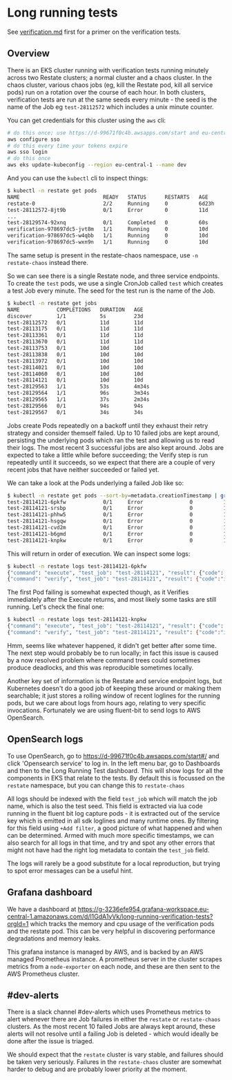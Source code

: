 # Long running tests

See [verification.md](verification.md) first for a primer on the verification tests.

## Overview

There is an EKS cluster running with verification tests running minutely across two Restate clusters; a normal cluster 
and a chaos cluster. In the chaos cluster, various chaos jobs (eg, kill the Restate pod, kill all service pods) run on a rotation
over the course of each hour. In both clusters, verification tests are run at the same seeds every minute - the seed is
the name of the Job eg `test-28112572` which includes a unix minute counter.

You can get credentials for this cluster using the `aws` cli:
```bash
# do this once; use https://d-99671f0c4b.awsapps.com/start and eu-central-1
aws configure sso
# do this every time your tokens expire
aws sso login
# do this once
aws eks update-kubeconfig --region eu-central-1 --name dev
```
And you can use the `kubectl` cli to inspect things:
```bash
$ kubectl -n restate get pods
NAME                           READY   STATUS      RESTARTS   AGE
restate-0                      2/2     Running     0          6d23h
test-28112572-8jt9b            0/1     Error       0          11d
...
test-28129574-92xnq            0/1     Completed   0          60s
verification-978697dc5-jvt8m   1/1     Running     0          10d
verification-978697dc5-w4qbb   1/1     Running     0          10d
verification-978697dc5-wxn9n   1/1     Running     0          10d
```

The same setup is present in the restate-chaos namespace, use `-n restate-chaos` instead there.

So we can see there is a single Restate node, and three service endpoints.
To create the `test` pods, we use a single CronJob called `test` which creates a test Job every minute.
The seed for the test run is the name of the Job.
```bash
$ kubectl -n restate get jobs
NAME            COMPLETIONS   DURATION   AGE
discover        1/1           5s         23d
test-28112572   0/1           11d        11d
test-28113175   0/1           11d        11d
test-28113361   0/1           11d        11d
test-28113670   0/1           11d        11d
test-28113753   0/1           10d        10d
test-28113838   0/1           10d        10d
test-28113972   0/1           10d        10d
test-28114021   0/1           10d        10d
test-28114060   0/1           10d        10d
test-28114121   0/1           10d        10d
test-28129563   1/1           53s        4m34s
test-28129564   1/1           96s        3m34s
test-28129565   1/1           37s        2m34s
test-28129566   0/1           94s        94s
test-28129567   0/1           34s        34s
```

Jobs create Pods repeatedly on a backoff until they exhaust their retry strategy and consider themself failed.
Up to 10 failed jobs are kept around, persisting the underlying pods which ran the test and allowing us to read their logs.
The most recent 3 successful jobs are also kept around. Jobs are expected to take a little while before succeeding; the Verify
step is run repeatedly until it succeeds, so we expect that there are a couple of very recent jobs that have neither succeeded or failed yet.

We can take a look at the Pods underlying a failed Job like so:
```bash
$ kubectl -n restate get pods --sort-by=metadata.creationTimestamp | grep test-28114121
test-28114121-6pkfw            0/1     Error               0          10d
test-28114121-srsbp            0/1     Error               0          10d
test-28114121-phhw5            0/1     Error               0          10d
test-28114121-hsgqw            0/1     Error               0          10d
test-28114121-cvd2m            0/1     Error               0          10d
test-28114121-b6gmd            0/1     Error               0          10d
test-28114121-knpkw            0/1     Error               0          10d
```
This will return in order of execution. We can inspect some logs:
```bash
$ kubectl -n restate logs test-28114121-6pkfw 
{"command": "execute", "test_job": "test-28114121", "result": {"code": "ok", "message": "Success"}}
{"command": "verify", "test_job": "test-28114121", "result": {"code":"internal","message":"Uncaught exception for invocation id 0188bfef334072b6a139322ac883b178: Incorrect value for target 117: expected 1, got 0"}}
```
The first Pod failing is somewhat expected though, as it Verifies immediately after the Execute returns, and most likely
some tasks are still running. Let's check the final one:
```bash
$ kubectl -n restate logs test-28114121-knpkw
{"command": "execute", "test_job": "test-28114121", "result": {"code": "ok", "message": "Success"}}
{"command": "verify", "test_job": "test-28114121", "result": {"code":"internal","message":"Uncaught exception for invocation id 0188bff6d81e71859ec7de391e2068fc: Incorrect value for target 148: expected 1, got 0"}}
```

Hmm, seems like whatever happened, it didn't get better after some time. The next step would probably be to run locally;
in fact this issue is caused by a now resolved problem where command trees could sometimes produce deadlocks, and this
was reproducible sometimes locally.

Another key set of information is the Restate and service endpoint logs, but Kubernetes doesn't do a good job of keeping
these around or making them searchable; it just stores a rolling window of recent loglines for the running pods, but we
care about logs from hours ago, relating to very specific invocations. Fortunately we are using fluent-bit to send logs
to AWS OpenSearch.

## OpenSearch logs
To use OpenSearch, go to https://d-99671f0c4b.awsapps.com/start#/ and click 'Opensearch service' to log in.
In the left menu bar, go to Dashboards and then to the Long Running Test dashboard. This will show logs for all
the components in EKS that relate to the tests. By default this is focussed on the `restate` namespace, but you can change
this to `restate-chaos`

All logs should be indexed with the field `test_job` which will match the job name, which is also the test seed. This field
is extracted via lua code running in the fluent bit log capture pods - it is extracted out of the service key which is emitted
in all sdk loglines and many runtime ones. By filtering for this field using `+Add filter`, a good picture of what happened
and when can be determined. Armed with much more specific timestamps, we can also search for all logs in that time,
and try and spot any other errors that might not have had the right log metadata to contain the `test_job` field.

The logs will rarely be a good substitute for a local reproduction, but trying to spot error messages can be a useful hint.

## Grafana dashboard
We have a dashboard at https://g-3236efe954.grafana-workspace.eu-central-1.amazonaws.com/d/l1GdA1yVk/long-running-verification-tests?orgId=1
which tracks the memory and cpu usage of the verification pods and the restate pod. This can be very helpful in discovering
performance degradations and memory leaks.

This grafana instance is managed by AWS, and is backed by an AWS managed Prometheus instance. A prometheus server in
the cluster scrapes metrics from a `node-exporter` on each node, and these are then sent to the AWS Prometheus cluster.

## #dev-alerts
There is a slack channel #dev-alerts which uses Prometheus metrics to alert whenever there are Job failures in either
the `restate` or `restate-chaos` clusters. As the most recent 10 failed Jobs are always kept around, these alerts will
not resolve until a failing Job is deleted - which would ideally be done after the issue is triaged.

We should expect that the `restate` cluster is vary stable, and failures should be taken very seriously. Failures
in the `restate-chaos` cluster are somewhat harder to debug and are probably lower priority at the moment.
